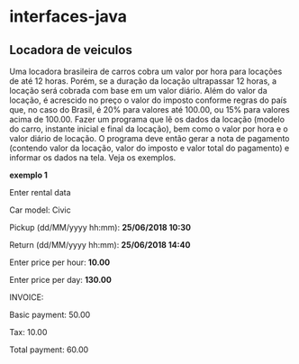 # interfaces-java

## Locadora de veiculos

Uma locadora brasileira de carros cobra um valor por hora para locações de até
12 horas. Porém, se a duração da locação ultrapassar 12 horas, a locação será
cobrada com base em um valor diário. Além do valor da locação, é acrescido no
preço o valor do imposto conforme regras do país que, no caso do Brasil, é 20%
para valores até 100.00, ou 15% para valores acima de 100.00. Fazer um
programa que lê os dados da locação (modelo do carro, instante inicial e final da
locação), bem como o valor por hora e o valor diário de locação. O programa
deve então gerar a nota de pagamento (contendo valor da locação, valor do
imposto e valor total do pagamento) e informar os dados na tela. Veja os
exemplos.

**exemplo 1**

Enter rental data 

Car model: Civic

Pickup (dd/MM/yyyy hh:mm): **25/06/2018 10:30**

Return (dd/MM/yyyy hh:mm): **25/06/2018 14:40**

Enter price per hour: **10.00**

Enter price per day: **130.00**

INVOICE:

Basic payment: 50.00

Tax: 10.00

Total payment: 60.00

